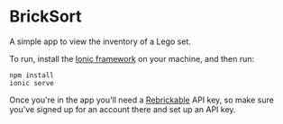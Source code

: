 # BrickSort

A simple app to view the inventory of a Lego set.

To run, install the [Ionic framework](https://ionicframework.com/) on your machine, and then run:

```
npm install  
ionic serve
```

Once you're in the app you'll need a [Rebrickable](https://rebrickable.com/home/) API key, so make sure you've signed up for an account there and set up an API key.
